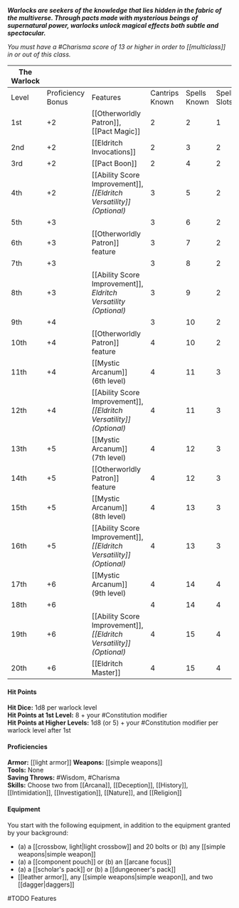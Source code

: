 **_Warlocks are seekers of the knowledge that lies hidden in the fabric of the multiverse. Through pacts made with mysterious beings of supernatural power, warlocks unlock magical effects both subtle and spectacular._**

_You must have a #Charisma score of 13 or higher in order to [[multiclass]] in or out of this class._

| The Warlock |                   |                                                                       |                |              |             |            |                   |
| ----------- | ----------------- | --------------------------------------------------------------------- | -------------- | ------------ | ----------- | ---------- | ----------------- |
| Level       | Proficiency Bonus | Features                                                              | Cantrips Known | Spells Known | Spell Slots | Slot Level | Invocations Known |
| 1st         | +2                | [[Otherworldly Patron]], [[Pact Magic]]                               | 2              | 2            | 1           | 1st        | -                 |
| 2nd         | +2                | [[Eldritch Invocations]]                                              | 2              | 3            | 2           | 1st        | 2                 |
| 3rd         | +2                | [[Pact Boon]]                                                         | 2              | 4            | 2           | 2nd        | 2                 |
| 4th         | +2                | [[Ability Score Improvement]], _[[Eldritch Versatility]] (Optional)_  | 3              | 5            | 2           | 2nd        | 2                 |
| 5th         | +3                |                                                                       | 3              | 6            | 2           | 3rd        | 3                 |
| 6th         | +3                | [[Otherworldly Patron]] feature                                       | 3              | 7            | 2           | 3rd        | 3                 |
| 7th         | +3                |                                                                       | 3              | 8            | 2           | 4th        | 4                 |
| 8th         | +3                | [[Ability Score Improvement]], _Eldritch Versatility (Optional)_      | 3              | 9            | 2           | 4th        | 4                 |
| 9th         | +4                |                                                                       | 3              | 10           | 2           | 5th        | 5                 |
| 10th        | +4                | [[Otherworldly Patron]] feature                                       | 4              | 10           | 2           | 5th        | 5                 |
| 11th        | +4                | [[Mystic Arcanum]] (6th level)                                        | 4              | 11           | 3           | 5th        | 5                 |
| 12th        | +4                | [[Ability Score Improvement]], _[[Eldritch Versatility]] (Optional)_  | 4              | 11           | 3           | 5th        | 6                 |
| 13th        | +5                | [[Mystic Arcanum]] (7th level)                                        | 4              | 12           | 3           | 5th        | 6                 |
| 14th        | +5                | [[Otherworldly Patron]] feature                                       | 4              | 12           | 3           | 5th        | 6                 |
| 15th        | +5                | [[Mystic Arcanum]] (8th level)                                        | 4              | 13           | 3           | 5th        | 7                 |
| 16th        | +5                | [[Ability Score Improvement]],  _[[Eldritch Versatility]] (Optional)_ | 4              | 13           | 3           | 5th        | 7                 |
| 17th        | +6                | [[Mystic Arcanum]] (9th level)                                        | 4              | 14           | 4           | 5th        | 7                 |
| 18th        | +6                |                                                                       | 4              | 14           | 4           | 5th        | 8                 |
| 19th        | +6                | [[Ability Score Improvement]], _[[Eldritch Versatility]] (Optional)_  | 4              | 15           | 4           | 5th        | 8                 |
| 20th        | +6                | [[Eldritch Master]]                                                   | 4              | 15           | 4           | 5th        | 8                 |


#### Hit Points
**Hit Dice:** 1d8 per warlock level  
**Hit Points at 1st Level:** 8 + your #Constitution modifier  
**Hit Points at Higher Levels:** 1d8 (or 5) + your #Constitution modifier per warlock level after 1st

#### Proficiencies
**Armor:** [[light armor]] 
**Weapons:** [[simple weapons]]  
**Tools:** None  
**Saving Throws:** #Wisdom, #Charisma  
**Skills:** Choose two from [[Arcana]], [[Deception]], [[History]], [[Intimidation]], [[Investigation]], [[Nature]], and [[Religion]]

#### Equipment
You start with the following equipment, in addition to the equipment granted by your background:
- (a) a [[crossbow, light|light crossbow]] and 20 bolts or (b) any [[simple weapons|simple weapon]]
- (a) a [[component pouch]] or (b) an [[arcane focus]]
- (a) a [[scholar's pack]] or (b) a [[dungeoneer's pack]]
- [[leather armor]], any [[simple weapons|simple weapon]], and two [[dagger|daggers]]

#TODO Features
